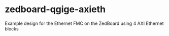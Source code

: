 zedboard-qgige-axieth
=====================

Example design for the Ethernet FMC on the ZedBoard using 4 AXI Ethernet blocks
